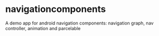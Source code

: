 # navigationcomponents
A demo app for android navigation components: navigation graph, nav controller, animation and parcelable
